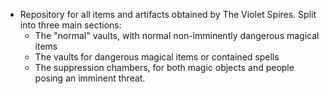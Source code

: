 - Repository for all items and artifacts obtained by The Violet Spires. Split into three main sections:
	- The "normal" vaults, with normal non-imminently dangerous magical items
	- The vaults for dangerous magical items or contained spells
	- The suppression chambers, for both magic objects and people posing an imminent threat.